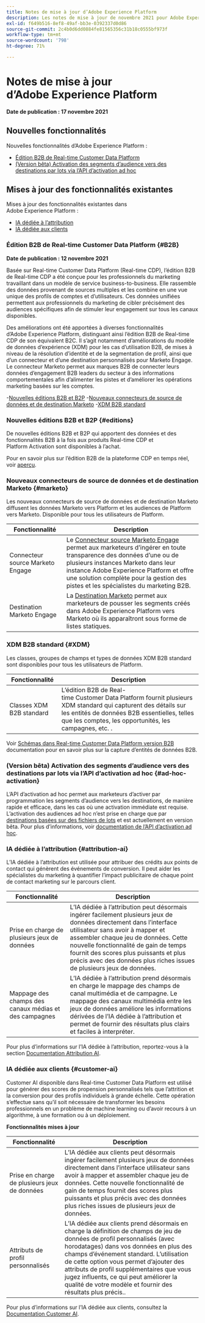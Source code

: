 ```yaml
---
title: Notes de mise à jour d’Adobe Experience Platform
description: Les notes de mise à jour de novembre 2021 pour Adobe Experience Platform.
exl-id: f649b516-8ef8-49af-bb3e-0392337d0d86
source-git-commit: 2c4b0d6dd0884fe81565356c31b18c0555bf973f
workflow-type: tm+mt
source-wordcount: '798'
ht-degree: 71%

---
```


# Notes de mise à jour d’Adobe Experience Platform

**Date de publication : 17 novembre 2021**

## Nouvelles fonctionnalités

Nouvelles fonctionnalités d’Adobe Experience Platform :

- [Édition B2B de Real-time Customer Data Platform](#B2B)
- [(Version bêta) Activation des segments d’audience vers des destinations par lots via l’API d’activation ad hoc](#ad-hoc-activation)

## Mises à jour des fonctionnalités existantes

Mises à jour des fonctionnalités existantes dans Adobe Experience Platform :

- [IA dédiée à l’attribution](#attribution-ai)
- [IA dédiée aux clients](#customer-ai)

### Édition B2B de Real-time Customer Data Platform {#B2B}

**Date de publication : 12 novembre 2021**

Basée sur Real-time Customer Data Platform (Real-time CDP), l’édition B2B de Real-time CDP a été conçue pour les professionnels du marketing travaillant dans un modèle de service business-to-business. Elle rassemble des données provenant de sources multiples et les combine en une vue unique des profils de comptes et d’utilisateurs. Ces données unifiées permettent aux professionnels du marketing de cibler précisément des audiences spécifiques afin de stimuler leur engagement sur tous les canaux disponibles.

Des améliorations ont été apportées à diverses fonctionnalités d’Adobe Experience Platform, distinguant ainsi l’édition B2B de Real-time CDP de son équivalent B2C. Il s’agit notamment d’améliorations du modèle de données d’expérience (XDM) pour les cas d’utilisation B2B, de mises à niveau de la résolution d’identité et de la segmentation de profil, ainsi que d’un connecteur et d’une destination personnalisés pour Marketo Engage. Le connecteur Marketo permet aux marques B2B de connecter leurs données d’engagement B2B leaders du secteur à des informations comportementales afin d’alimenter les pistes et d’améliorer les opérations marketing basées sur les comptes.

-[Nouvelles éditions B2B et B2P](#editions)
-[Nouveaux connecteurs de source de données et de destination Marketo](#marketo)
-[XDM B2B standard](#XDM)

### Nouvelles éditions B2B et B2P {#editions}

De nouvelles éditions B2B et B2P qui apportent des données et des fonctionnalités B2B à la fois aux produits Real-time CDP et Platform Activation sont disponibles à l’achat. 

Pour en savoir plus sur l’édition B2B de la plateforme CDP en temps réel, voir [aperçu](../../rtcdp/overview.md).

### Nouveaux connecteurs de source de données et de destination Marketo {#marketo}

Les nouveaux connecteurs de source de données et de destination Marketo diffusent les données Marketo vers Platform et les audiences de Platform vers Marketo. Disponible pour tous les utilisateurs de Platform.

| Fonctionnalité | Description |
|-----------|--------------|
| Connecteur source Marketo Engage | Le [Connecteur source Marketo Engage](../../sources/connectors/adobe-applications/marketo/marketo.md) permet aux marketeurs d’ingérer en toute transparence des données d’une ou de plusieurs instances Marketo dans leur instance Adobe Experience Platform et offre une solution complète pour la gestion des pistes et les spécialistes du marketing B2B. |
| Destination Marketo Engage | La [Destination Marketo](../../destinations/catalog/adobe/marketo-engage.md) permet aux marketeurs de pousser les segments créés dans Adobe Experience Platform vers Marketo où ils apparaîtront sous forme de listes statiques.  |

### XDM B2B standard {#XDM}

Les classes, groupes de champs et types de données XDM B2B standard sont disponibles pour tous les utilisateurs de Platform. 

| Fonctionnalité | Description |
|----------|-------------|
| Classes XDM B2B standard | L’édition B2B de Real-time Customer Data Platform fournit plusieurs XDM standard qui capturent des détails sur les entités de données B2B essentielles, telles que les comptes, les opportunités, les campagnes, etc. . |

Voir [Schémas dans Real-time Customer Data Platform version B2B](../../rtcdp/schemas/b2b.md) documentation pour en savoir plus sur la capture d’entités de données B2B.

### (Version bêta) Activation des segments d’audience vers des destinations par lots via l’API d’activation ad hoc {#ad-hoc-activation}

L’API d’activation ad hoc permet aux marketeurs d’activer par programmation les segments d’audience vers les destinations, de manière rapide et efficace, dans les cas où une activation immédiate est requise. L’activation des audiences ad hoc n’est prise en charge que par [destinations basées sur des fichiers de lots](../../destinations/destination-types.md#file-based) et est actuellement en version bêta. Pour plus d’informations, voir [documentation de l’API d’activation ad hoc](../../destinations/api/ad-hoc-activation-api.md).

### IA dédiée à l’attribution {#attribution-ai}

L’IA dédiée à l’attribution est utilisée pour attribuer des crédits aux points de contact qui génèrent des événements de conversion. Il peut aider les spécialistes du marketing à quantifier l’impact publicitaire de chaque point de contact marketing sur le parcours client.

| Fonctionnalité | Description |
| ------- | ----------- |
| Prise en charge de plusieurs jeux de données | L’IA dédiée à l’attribution peut désormais ingérer facilement plusieurs jeux de données directement dans l’interface utilisateur sans avoir à mapper et assembler chaque jeu de données. Cette nouvelle fonctionnalité de gain de temps fournit des scores plus puissants et plus précis avec des données plus riches issues de plusieurs jeux de données. |
| Mappage des champs des canaux médias et des campagnes | L’IA dédiée à l’attribution prend désormais en charge le mappage des champs de canal multimédia et de campagne. Le mappage des canaux multimédia entre les jeux de données améliore les informations dérivées de l’IA dédiée à l’attribution et permet de fournir des résultats plus clairs et faciles à interpréter. |

Pour plus d’informations sur l’IA dédiée à l’attribution, reportez-vous à la section [Documentation Attribution AI](../../intelligent-services/attribution-ai/overview.md).

### IA dédiée aux clients {#customer-ai}

Customer AI disponible dans Real-time Customer Data Platform est utilisé pour générer des scores de propension personnalisés tels que l’attrition et la conversion pour des profils individuels à grande échelle. Cette opération s’effectue sans qu’il soit nécessaire de transformer les besoins professionnels en un problème de machine learning ou d’avoir recours à un algorithme, à une formation ou à un déploiement.

**Fonctionnalités mises à jour**

| Fonctionnalité | Description |
| --- | --- |
| Prise en charge de plusieurs jeux de données | L’IA dédiée aux clients peut désormais ingérer facilement plusieurs jeux de données directement dans l’interface utilisateur sans avoir à mapper et assembler chaque jeu de données. Cette nouvelle fonctionnalité de gain de temps fournit des scores plus puissants et plus précis avec des données plus riches issues de plusieurs jeux de données. |
| Attributs de profil personnalisés | L’IA dédiée aux clients prend désormais en charge la définition de champs de jeu de données de profil personnalisés (avec horodatages) dans vos données en plus des champs d’événement standard. L’utilisation de cette option vous permet d’ajouter des attributs de profil supplémentaires que vous jugez influents, ce qui peut améliorer la qualité de votre modèle et fournir des résultats plus précis.. |

Pour plus d’informations sur l’IA dédiée aux clients, consultez la [Documentation Customer AI](../../intelligent-services/customer-ai/overview.md).
